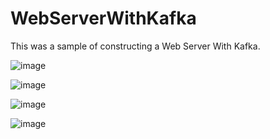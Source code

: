 # WebServerWithKafka
This was a sample of constructing a Web Server With Kafka.

![image](https://github.com/spbrooks74/WebServerWithKafka/assets/155562862/91026b0f-04fc-4e70-8e1a-bfed6f236500)

![image](https://github.com/spbrooks74/WebServerWithKafka/assets/155562862/a52f5d89-93f9-40a6-83d0-22a28103ef93)

![image](https://github.com/spbrooks74/WebServerWithKafka/assets/155562862/44e33f15-c2f0-4b20-8a20-05035de3425b)

![image](https://github.com/spbrooks74/WebServerWithKafka/assets/155562862/5b8c2097-f7df-437c-a501-93b75467995f)
